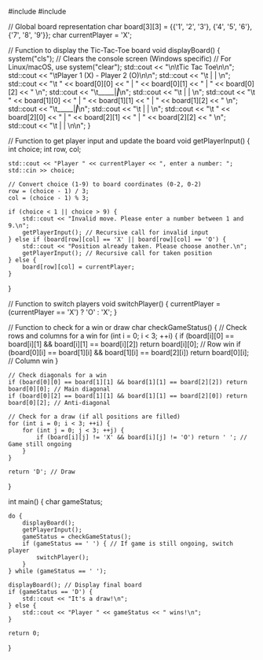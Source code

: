 #include <iostream>
#include <vector>

// Global board representation
char board[3][3] = {{'1', '2', '3'}, {'4', '5', '6'}, {'7', '8', '9'}};
char currentPlayer = 'X';

// Function to display the Tic-Tac-Toe board
void displayBoard() {
    system("cls"); // Clears the console screen (Windows specific)
    // For Linux/macOS, use system("clear");
    std::cout << "\n\tTic Tac Toe\n\n";
    std::cout << "\tPlayer 1 (X) - Player 2 (O)\n\n";
    std::cout << "\t     |     |     \n";
    std::cout << "\t  " << board[0][0] << "  |  " << board[0][1] << "  |  " << board[0][2] << "  \n";
    std::cout << "\t_____|_____|_____\n";
    std::cout << "\t     |     |     \n";
    std::cout << "\t  " << board[1][0] << "  |  " << board[1][1] << "  |  " << board[1][2] << "  \n";
    std::cout << "\t_____|_____|_____\n";
    std::cout << "\t     |     |     \n";
    std::cout << "\t  " << board[2][0] << "  |  " << board[2][1] << "  |  " << board[2][2] << "  \n";
    std::cout << "\t     |     |     \n\n";
}

// Function to get player input and update the board
void getPlayerInput() {
    int choice;
    int row, col;

    std::cout << "Player " << currentPlayer << ", enter a number: ";
    std::cin >> choice;

    // Convert choice (1-9) to board coordinates (0-2, 0-2)
    row = (choice - 1) / 3;
    col = (choice - 1) % 3;

    if (choice < 1 || choice > 9) {
        std::cout << "Invalid move. Please enter a number between 1 and 9.\n";
        getPlayerInput(); // Recursive call for invalid input
    } else if (board[row][col] == 'X' || board[row][col] == 'O') {
        std::cout << "Position already taken. Please choose another.\n";
        getPlayerInput(); // Recursive call for taken position
    } else {
        board[row][col] = currentPlayer;
    }
}

// Function to switch players
void switchPlayer() {
    currentPlayer = (currentPlayer == 'X') ? 'O' : 'X';
}

// Function to check for a win or draw
char checkGameStatus() {
    // Check rows and columns for a win
    for (int i = 0; i < 3; ++i) {
        if (board[i][0] == board[i][1] && board[i][1] == board[i][2]) return board[i][0]; // Row win
        if (board[0][i] == board[1][i] && board[1][i] == board[2][i]) return board[0][i]; // Column win
    }

    // Check diagonals for a win
    if (board[0][0] == board[1][1] && board[1][1] == board[2][2]) return board[0][0]; // Main diagonal
    if (board[0][2] == board[1][1] && board[1][1] == board[2][0]) return board[0][2]; // Anti-diagonal

    // Check for a draw (if all positions are filled)
    for (int i = 0; i < 3; ++i) {
        for (int j = 0; j < 3; ++j) {
            if (board[i][j] != 'X' && board[i][j] != 'O') return ' '; // Game still ongoing
        }
    }

    return 'D'; // Draw
}

int main() {
    char gameStatus;

    do {
        displayBoard();
        getPlayerInput();
        gameStatus = checkGameStatus();
        if (gameStatus == ' ') { // If game is still ongoing, switch player
            switchPlayer();
        }
    } while (gameStatus == ' ');

    displayBoard(); // Display final board
    if (gameStatus == 'D') {
        std::cout << "It's a draw!\n";
    } else {
        std::cout << "Player " << gameStatus << " wins!\n";
    }

    return 0;
}
